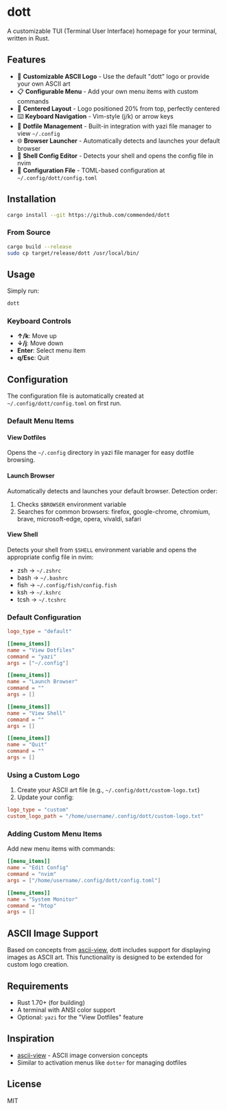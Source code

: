 # dott

A customizable TUI (Terminal User Interface) homepage for your terminal, written in Rust.

## Features

- 🎨 **Customizable ASCII Logo** - Use the default "dott" logo or provide your own ASCII art
- 📋 **Configurable Menu** - Add your own menu items with custom commands
- 🎯 **Centered Layout** - Logo positioned 20% from top, perfectly centered
- ⌨️ **Keyboard Navigation** - Vim-style (j/k) or arrow keys
- 📁 **Dotfile Management** - Built-in integration with yazi file manager to view `~/.config`
- 🌐 **Browser Launcher** - Automatically detects and launches your default browser
- 🐚 **Shell Config Editor** - Detects your shell and opens the config file in nvim
- 🔧 **Configuration File** - TOML-based configuration at `~/.config/dott/config.toml`

## Installation

```bash
cargo install --git https://github.com/commended/dott
```

### From Source

```bash
cargo build --release
sudo cp target/release/dott /usr/local/bin/
```

## Usage

Simply run:

```bash
dott
```

### Keyboard Controls

- **↑/k**: Move up
- **↓/j**: Move down  
- **Enter**: Select menu item
- **q/Esc**: Quit

## Configuration

The configuration file is automatically created at `~/.config/dott/config.toml` on first run.

### Default Menu Items

#### View Dotfiles
Opens the `~/.config` directory in yazi file manager for easy dotfile browsing.

#### Launch Browser
Automatically detects and launches your default browser. Detection order:
1. Checks `$BROWSER` environment variable
2. Searches for common browsers: firefox, google-chrome, chromium, brave, microsoft-edge, opera, vivaldi, safari

#### View Shell
Detects your shell from `$SHELL` environment variable and opens the appropriate config file in nvim:
- zsh → `~/.zshrc`
- bash → `~/.bashrc`
- fish → `~/.config/fish/config.fish`
- ksh → `~/.kshrc`
- tcsh → `~/.tcshrc`

### Default Configuration

```toml
logo_type = "default"

[[menu_items]]
name = "View Dotfiles"
command = "yazi"
args = ["~/.config"]

[[menu_items]]
name = "Launch Browser"
command = ""
args = []

[[menu_items]]
name = "View Shell"
command = ""
args = []

[[menu_items]]
name = "Quit"
command = ""
args = []
```

### Using a Custom Logo

1. Create your ASCII art file (e.g., `~/.config/dott/custom-logo.txt`)
2. Update your config:

```toml
logo_type = "custom"
custom_logo_path = "/home/username/.config/dott/custom-logo.txt"
```

### Adding Custom Menu Items

Add new menu items with commands:

```toml
[[menu_items]]
name = "Edit Config"
command = "nvim"
args = ["/home/username/.config/dott/config.toml"]

[[menu_items]]
name = "System Monitor"
command = "htop"
args = []
```

## ASCII Image Support

Based on concepts from [ascii-view](https://github.com/gouwsxander/ascii-view), dott includes support for displaying images as ASCII art. This functionality is designed to be extended for custom logo creation.

## Requirements

- Rust 1.70+ (for building)
- A terminal with ANSI color support
- Optional: `yazi` for the "View Dotfiles" feature

## Inspiration

- [ascii-view](https://github.com/gouwsxander/ascii-view) - ASCII image conversion concepts
- Similar to activation menus like `dotter` for managing dotfiles

## License

MIT

